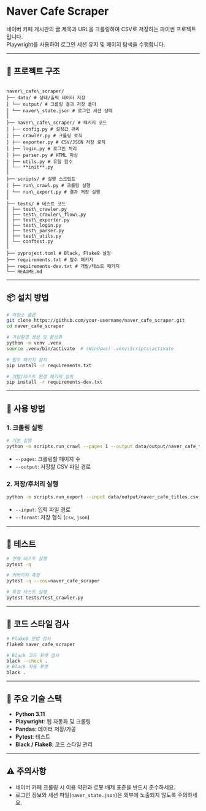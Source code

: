 # Naver Cafe Scraper

네이버 카페 게시판의 글 제목과 URL을 크롤링하여 CSV로 저장하는 파이썬 프로젝트입니다.  
Playwright를 사용하여 로그인 세션 유지 및 페이지 탐색을 수행합니다.

---

## 📂 프로젝트 구조

```

naver\_cafe\_scraper/
├── data/ # 상태/출력 데이터 저장
│ └── output/ # 크롤링 결과 저장 폴더
│ └── naver\_state.json # 로그인 세션 상태
│
├── naver\_cafe\_scraper/ # 패키지 코드
│ ├── config.py # 설정값 관리
│ ├── crawler.py # 크롤링 로직
│ ├── exporter.py # CSV/JSON 저장 로직
│ ├── login.py # 로그인 처리
│ ├── parser.py # HTML 파싱
│ ├── utils.py # 유틸 함수
│ └── **init**.py
│
├── scripts/ # 실행 스크립트
│ ├── run\_crawl.py # 크롤링 실행
│ └── run\_export.py # 결과 저장 실행
│
├── tests/ # 테스트 코드
│ ├── test\_crawler.py
│ ├── test\_crawler\_flow\.py
│ ├── test\_exporter.py
│ ├── test\_login.py
│ ├── test\_parser.py
│ ├── test\_utils.py
│ └── conftest.py
│
├── pyproject.toml # Black, Flake8 설정
├── requirements.txt # 필수 패키지
├── requirements-dev.txt # 개발/테스트 패키지
└── README.md

````

---

## 📦 설치 방법

```bash
# 저장소 클론
git clone https://github.com/your-username/naver_cafe_scraper.git
cd naver_cafe_scraper

# 가상환경 생성 및 활성화
python -m venv .venv
source .venv/bin/activate  # (Windows) .venv\Scripts\activate

# 필수 패키지 설치
pip install -r requirements.txt

# 개발/테스트 환경 패키지 설치
pip install -r requirements-dev.txt
````

---

## 🚀 사용 방법

### 1. 크롤링 실행

```bash
# 기본 실행
python -m scripts.run_crawl --pages 1 --output data/output/naver_cafe_titles.csv
```

* `--pages`: 크롤링할 페이지 수
* `--output`: 저장할 CSV 파일 경로

### 2. 저장/후처리 실행

```bash
python -m scripts.run_export --input data/output/naver_cafe_titles.csv --format json
```

* `--input`: 입력 파일 경로
* `--format`: 저장 형식 (`csv`, `json`)

---

## 🧪 테스트

```bash
# 전체 테스트 실행
pytest -q

# 커버리지 측정
pytest -q --cov=naver_cafe_scraper

# 특정 테스트 실행
pytest tests/test_crawler.py
```

---

## 🎯 코드 스타일 검사

```bash
# Flake8 문법 검사
flake8 naver_cafe_scraper

# Black 코드 포맷 검사
black --check .
# Black 자동 포맷
black .
```

---

## 📌 주요 기술 스택

* **Python 3.11**
* **Playwright**: 웹 자동화 및 크롤링
* **Pandas**: 데이터 저장/가공
* **Pytest**: 테스트
* **Black / Flake8**: 코드 스타일 관리

---

## ⚠️ 주의사항

* 네이버 카페 크롤링 시 이용 약관과 로봇 배제 표준을 반드시 준수하세요.
* 로그인 정보와 세션 파일(`naver_state.json`)은 외부에 노출되지 않도록 주의하세요.

```
